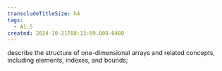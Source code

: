 ```yaml
---
transcludeTitleSize: h4
tags:
  - A1.5
created: 2024-10-21T08:13:09.000-0400
---
```

describe the structure of one-dimensional arrays and related concepts, including elements, indexes, and bounds;